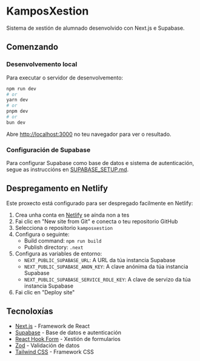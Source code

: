 # KamposXestion

Sistema de xestión de alumnado desenvolvido con Next.js e Supabase.

## Comenzando

### Desenvolvemento local

Para executar o servidor de desenvolvemento:

```bash
npm run dev
# or
yarn dev
# or
pnpm dev
# or
bun dev
```

Abre [http://localhost:3000](http://localhost:3000) no teu navegador para ver o resultado.

### Configuración de Supabase

Para configurar Supabase como base de datos e sistema de autenticación, segue as instruccións en [SUPABASE_SETUP.md](./SUPABASE_SETUP.md).

## Despregamento en Netlify

Este proxecto está configurado para ser despregado facilmente en Netlify:

1. Crea unha conta en [Netlify](https://www.netlify.com/) se aínda non a tes
2. Fai clic en "New site from Git" e conecta o teu repositorio GitHub
3. Selecciona o repositorio `kamposxestion`
4. Configura o seguinte:
   - Build command: `npm run build`
   - Publish directory: `.next`
5. Configura as variables de entorno:
   - `NEXT_PUBLIC_SUPABASE_URL`: A URL da túa instancia Supabase
   - `NEXT_PUBLIC_SUPABASE_ANON_KEY`: A clave anónima da túa instancia Supabase
   - `NEXT_PUBLIC_SUPABASE_SERVICE_ROLE_KEY`: A clave de servizo da túa instancia Supabase
6. Fai clic en "Deploy site"

## Tecnoloxías

- [Next.js](https://nextjs.org/) - Framework de React
- [Supabase](https://supabase.com/) - Base de datos e autenticación
- [React Hook Form](https://react-hook-form.com/) - Xestión de formularios
- [Zod](https://zod.dev/) - Validación de datos
- [Tailwind CSS](https://tailwindcss.com/) - Framework CSS

